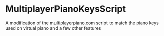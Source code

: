 # MultiplayerPianoKeysScript
A modification of the multiplayerpiano.com script to match the piano keys used on virtual piano and a few other features
